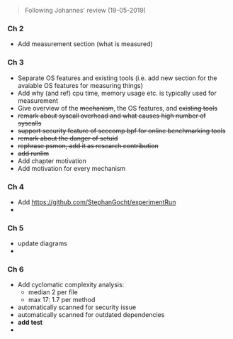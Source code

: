 > Following Johannes' review (19-05-2019)



### Ch 2

- Add measurement section (what is measured)

### Ch 3

- Separate OS features and existing tools (i.e. add new section for the avaiable OS features for measuring things)
- Add why (and ref) cpu time, memory usage etc. is typically used for measurement
- Give overview of the ~~mechanism~~, the OS features, and ~~existing tools~~
- ~~remark about syscall overhead and what causes high number of syscalls~~
- ~~support security feature of seccomp bpf for online benchmarking tools~~
- ~~remark about the danger of setuid~~
- ~~rephrase psmon, add it as research contribution~~
- ~~add runlim~~
- Add chapter motivation
- Add motivation for every mechanism



### Ch 4

- Add https://github.com/StephanGocht/experimentRun
- 



### Ch 5

- update diagrams
- 



### Ch 6

- Add cyclomatic complexity analysis:
  - median 2 per file
  - max 17: 1.7 per method
- automatically scanned for security issue
- automatically scanned for outdated dependencies
- **add test**
- 